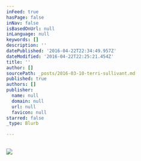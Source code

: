 ```yaml
---
inFeed: true
hasPage: false
inNav: false
isBasedOnUrl: null
inLanguage: null
keywords: []
description: ''
datePublished: '2016-04-22T22:34:49.957Z'
dateModified: '2016-04-22T22:25:21.454Z'
title: ''
author: []
sourcePath: _posts/2016-03-10-terri-sullivant.md
published: true
authors: []
publisher:
  name: null
  domain: null
  url: null
  favicon: null
starred: false
_type: Blurb

---
```

## ![](https://the-grid-user-content.s3-us-west-2.amazonaws.com/6d1b6916-ee40-443a-8545-d8c8a5d2cfec.jpg)